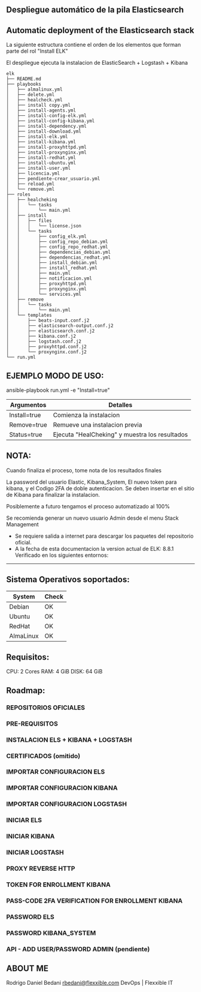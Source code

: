 Despliegue automático de la pila Elasticsearch
---
Automatic deployment of the Elasticsearch stack
---
La siguiente estructura contiene el orden de los elementos que forman parte del rol "Install ELK"

El despliegue ejecuta la instalacion de ElasticSearch + Logstash + Kibana

```shell
elk
├── README.md
├── playbooks
│   ├── almalinux.yml
│   ├── delete.yml
│   ├── healcheck.yml
│   ├── install copy.yml
│   ├── install-agents.yml
│   ├── install-config-elk.yml
│   ├── install-config-kibana.yml
│   ├── install-dependency.yml
│   ├── install-download.yml
│   ├── install-elk.yml
│   ├── install-kibana.yml
│   ├── install-proxyhttpd.yml
│   ├── install-proxynginx.yml
│   ├── install-redhat.yml
│   ├── install-ubuntu.yml
│   ├── install-user.yml
│   ├── licencia.yml
│   ├── pendiente-crear_usuario.yml
│   ├── reload.yml
│   └── remove.yml
├── roles
│   ├── healcheking
│   │   └── tasks
│   │       └── main.yml
│   ├── install
│   │   ├── files
│   │   │   └── license.json
│   │   └── tasks
│   │       ├── config_elk.yml
│   │       ├── config_repo_debian.yml
│   │       ├── config_repo_redhat.yml
│   │       ├── dependencias_debian.yml
│   │       ├── dependencias_redhat.yml
│   │       ├── install_debian.yml
│   │       ├── install_redhat.yml
│   │       ├── main.yml
│   │       ├── notificacion.yml
│   │       ├── proxyhttpd.yml
│   │       ├── proxynginx.yml
│   │       └── services.yml
│   ├── remove
│   │   └── tasks
│   │       └── main.yml
│   └── templates
│       ├── beats-input.conf.j2
│       ├── elasticsearch-output.conf.j2
│       ├── elasticsearch.conf.j2
│       ├── kibana.conf.j2
│       ├── logstash.conf.j2
│       ├── proxyhttpd.conf.j2
│       └── proxynginx.conf.j2
└── run.yml
```

EJEMPLO MODO DE USO:
---
ansible-playbook run.yml -e "Install=true"

| Argumentos | Detalles |
| --------- | --------- |
| Install=true | Comienza la instalacion |
| Remove=true | Remueve una instalacion previa |
| Status=true | Ejecuta "HealCheking" y muestra los resultados |

NOTA:
---
Cuando finaliza el proceso, tome nota de los resultados finales

La password del usuario Elastic, Kibana_System, El nuevo token para kibana, y el Codigo 2FA de doble autenticacion.
Se deben insertar en el sitio de Kibana para finalizar la instalacion.

Posiblemente a futuro tengamos el proceso automatizado al 100%

Se recomienda generar un nuevo usuario Admin desde el menu Stack Management

* Se requiere salida a internet para descargar los paquetes del repositorio oficial.
* A la fecha de esta documentacion la version actual de ELK: 8.8.1
Verificado en los siguientes entornos:
---

Sistema Operativos soportados:
---
| System | Check |
| ------ | ----- |
| Debian | OK |
| Ubuntu | OK |
| RedHat | OK |
| AlmaLinux | OK |

Requisitos:
---
CPU: 2 Cores
RAM: 4 GiB
DISK: 64 GiB

Roadmap:
---
### REPOSITORIOS OFICIALES
### PRE-REQUISITOS
### INSTALACION ELS + KIBANA + LOGSTASH
### CERTIFICADOS (omitido)
### IMPORTAR CONFIGURACION ELS
### IMPORTAR CONFIGURACION KIBANA
### IMPORTAR CONFIGURACION LOGSTASH
### INICIAR ELS
### INICIAR KIBANA
### INICIAR LOGSTASH
### PROXY REVERSE HTTP
### TOKEN FOR ENROLLMENT KIBANA
### PASS-CODE 2FA VERIFICATION FOR ENROLLMENT KIBANA
### PASSWORD ELS
### PASSWORD KIBANA_SYSTEM
### API - ADD USER/PASSWORD ADMIN (pendiente)

ABOUT ME
---
Rodrigo Daniel Bedani
rbedani@flexxible.com
DevOps | Flexxible IT